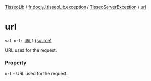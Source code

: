 [TisseoLib](../../index.md) / [fr.docjyJ.tisseoLib.exception](../index.md) / [TisseoServerException](index.md) / [url](./url.md)

# url

`val url: `[`URL`](https://docs.oracle.com/javase/6/docs/api/java/net/URL.html)`?` [(source)](https://github.com/docjyJ/TisseoLib/tree/master/src/main/kotlin/fr/docjyJ/tisseoLib/exception/TisseoServerException.kt#L16)

URL used for the request.

### Property

`url` - URL used for the request.